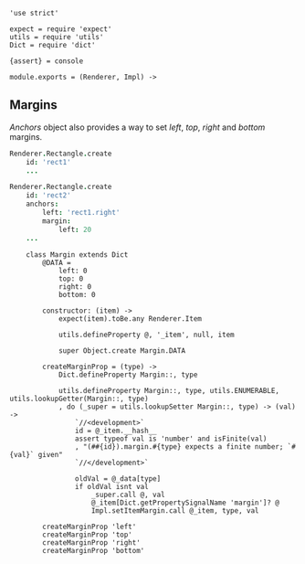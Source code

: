 	'use strict'

	expect = require 'expect'
	utils = require 'utils'
	Dict = require 'dict'

	{assert} = console

	module.exports = (Renderer, Impl) ->

Margins
-------

*Anchors* object also provides a way to set *left*, *top*, *right* and *bottom* margins.

```coffeescript
Renderer.Rectangle.create
    id: 'rect1'
    ...

Renderer.Rectangle.create
    id: 'rect2'
    anchors:
        left: 'rect1.right'
        margin:
            left: 20
    ...
```

		class Margin extends Dict
			@DATA =
				left: 0
				top: 0
				right: 0
				bottom: 0

			constructor: (item) ->
				expect(item).toBe.any Renderer.Item

				utils.defineProperty @, '_item', null, item

				super Object.create Margin.DATA

			createMarginProp = (type) ->
				Dict.defineProperty Margin::, type

				utils.defineProperty Margin::, type, utils.ENUMERABLE, utils.lookupGetter(Margin::, type)
				, do (_super = utils.lookupSetter Margin::, type) -> (val) ->
					`//<development>`
					id = @_item.__hash__
					assert typeof val is 'number' and isFinite(val)
					, "(##{id}).margin.#{type} expects a finite number; `#{val}` given"
					`//</development>`

					oldVal = @_data[type]
					if oldVal isnt val
						_super.call @, val
						@_item[Dict.getPropertySignalName 'margin']? @
						Impl.setItemMargin.call @_item, type, val

			createMarginProp 'left'
			createMarginProp 'top'
			createMarginProp 'right'
			createMarginProp 'bottom'
